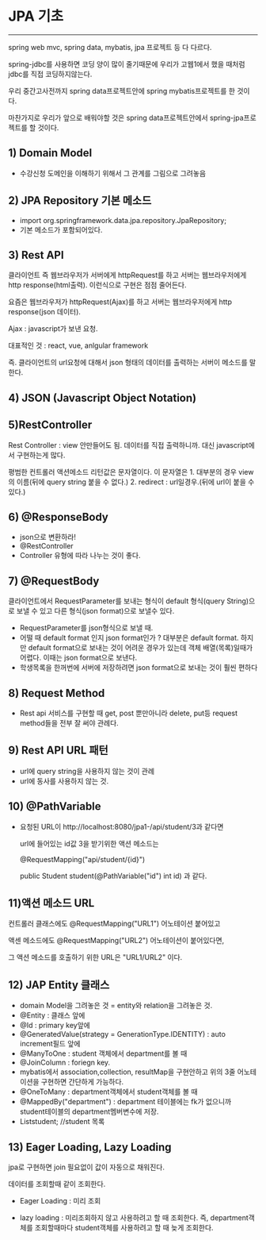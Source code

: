 # JPA 기초

---------------------------------

spring web mvc, spring data, mybatis, jpa 프로젝트 등 다 다르다.

spring-jdbc를 사용하면 코딩 양이 많이 줄기때문에 우리가 고웹1에서 했을 때처럼 jdbc를 직접 코딩하지않는다. 

우리 중간고사전까지 spring data프로젝트안에 spring mybatis프로젝트를 한 것이다. 

마찬가지로 우리가 앞으로 배워야할 것은 spring data프로젝트안에서 spring-jpa프로젝트를 할 것이다.

## 1) Domain Model 

* 수강신청 도메인을 이해하기 위해서 그 관계를 그림으로 그려놓음

## 2) JPA Repository 기본 메소드

* import org.springframework.data.jpa.repository.JpaRepository;
* 기본 메소드가 포함되어있다.

## 3) Rest API

클라이언트 즉 웹브라우저가 서버에게 httpRequest를 하고 서버는 웹브라우저에게 http response(html출력). 이런식으로 구현은 점점 줄어든다.

요즘은 웹브라우저가 httpRequest(Ajax)를 하고 서버는 웹브라우저에게 http response(json 데이터).

Ajax : javascript가 보낸 요청.

대표적인 것 : react, vue, anlgular framework

즉. 클라이언트의 url요청에 대해서  json 형태의 데이터를 출력하는 서버이 메소드를 말한다.

## 4) JSON (Javascript Object Notation)

## 5)RestController 

Rest Controller : view 안만들어도 됨. 데이터를 직접 출력하니까. 대신 javascript에서 구현하는게 많다.

평범한 컨트롤러 액션메소드 리턴값은 문자열이다. 이 문자열은 1. 대부분의 경우 view의 이름(뒤에 query string 붙을 수 없다.) 2. redirect : url일경우.(뒤에 url이 붙을 수 있다.)

## 6) @ResponseBody

* json으로 변환하라!
* @RestController
* Controller 유형에 따라 나누는 것이 좋다.

## 7) @RequestBody

클라이언트에서 RequestParameter를 보내는 형식이 default 형식(query String)으로 보낼 수 있고 다른 형식(json format)으로 보낼수 있다.

* RequestParameter를 json형식으로 보낼 때.
* 어떨 때 default format 인지 json format인가 ? 대부분은 default format. 하지만 default format으로 보내는 것이 어려운 경우가 있는데 객체 배열(목록)일때가 어렵다. 이때는 json format으로 보낸다.
* 학생목록을 한꺼번에 서버에 저장하려면 json format으로 보내는 것이 훨씬 편하다

## 8) Request Method

* Rest api 서비스를 구현할 때 get, post 뿐만아니라 delete, put등 request method들을 전부 잘 써야 관례다.

## 9) Rest API URL 패턴

* url에 query string을 사용하지 않는 것이 관례
* url에 동사를 사용하지 않는 것.



## 10) @PathVariable

* 요청된 URL이 http://localhost:8080/jpa1-/api/student/3과 같다면

  url에 들어있는 id값 3을 받기위한 액션 메소드는 

  @RequestMapping("api/student/{id}")

  public Student student(@PathVariable("id") int id) 과 같다.



## 11)액션 메소드 URL

컨트롤러 클래스에도 @RequestMapping("URL1") 어노테이션 붙어있고 

액센 메소드에도 @RequestMapping("URL2") 어노테이션이 붙어있다면, 

그 액션 메소드를 호출하기 위한 URL은 "URL1/URL2" 이다.

## 12) JAP Entity 클래스

* domain Model을 그려놓은 것  = entity와 relation을 그려놓은 것.
* @Entity : 클래스 앞에
* @Id : primary key앞에
* @GeneratedValue(strategy = GenerationType.IDENTITY) : auto increment필드 앞에
* @ManyToOne : student 객체에서 department를 볼 때 
* @JoinColumn : foriegn key. 
* mybatis에서 association,collection, resultMap을 구현안하고 위의 3줄 어노테이션을 구현하면 간단하게 가능하다.
* @OneToMany : department객체에서 student객체를 볼 때
* @MappedBy("department") : department 테이블에는 fk가 없으니까 student테이블의 department멤버변수에 저장. 
* List<Student>student; //student 목록



## 13)  Eager Loading, Lazy Loading

jpa로 구현하면 join 필요없이 값이 자동으로 채워진다.

데이터를 조회할때 같이 조회한다.

* Eager Loading : 미리 조회

* lazy loading : 미리조회하지 않고 사용하려고 할 때 조회한다. 즉, department객체를 조회할때마다 student객체를 사용하려고 할 때 늦게 조회한다.